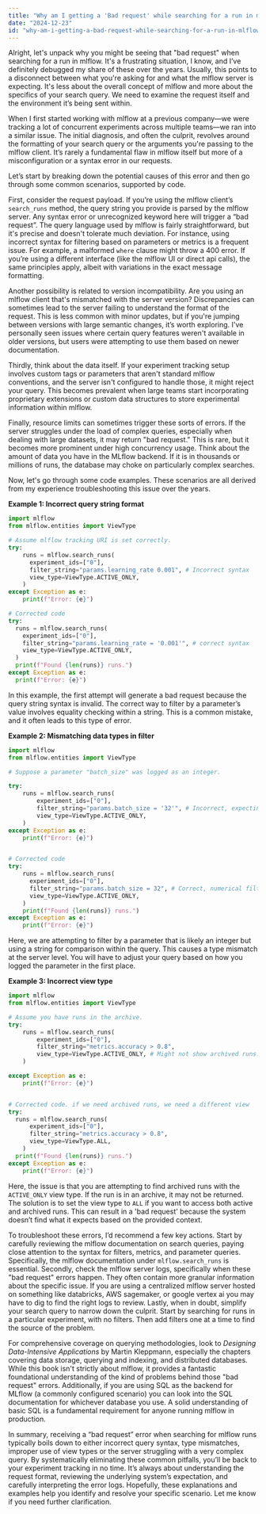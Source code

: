 ```yaml
---
title: "Why am I getting a 'Bad request' while searching for a run in mlflow?"
date: "2024-12-23"
id: "why-am-i-getting-a-bad-request-while-searching-for-a-run-in-mlflow"
---
```


Alright, let's unpack why you might be seeing that "bad request" when searching for a run in mlflow. It's a frustrating situation, I know, and I’ve definitely debugged my share of these over the years. Usually, this points to a disconnect between what you're asking for and what the mlflow server is expecting. It's less about the overall concept of mlflow and more about the specifics of your search query. We need to examine the request itself and the environment it’s being sent within.

When I first started working with mlflow at a previous company—we were tracking a lot of concurrent experiments across multiple teams—we ran into a similar issue. The initial diagnosis, and often the culprit, revolves around the formatting of your search query or the arguments you're passing to the mlflow client. It’s rarely a fundamental flaw in mlflow itself but more of a misconfiguration or a syntax error in our requests.

Let’s start by breaking down the potential causes of this error and then go through some common scenarios, supported by code.

First, consider the request payload. If you’re using the mlflow client’s `search_runs` method, the query string you provide is parsed by the mlflow server. Any syntax error or unrecognized keyword here will trigger a “bad request”. The query language used by mlflow is fairly straightforward, but it's precise and doesn't tolerate much deviation. For instance, using incorrect syntax for filtering based on parameters or metrics is a frequent issue. For example, a malformed `where` clause might throw a 400 error. If you’re using a different interface (like the mlflow UI or direct api calls), the same principles apply, albeit with variations in the exact message formatting.

Another possibility is related to version incompatibility. Are you using an mlflow client that's mismatched with the server version? Discrepancies can sometimes lead to the server failing to understand the format of the request. This is less common with minor updates, but if you're jumping between versions with large semantic changes, it’s worth exploring. I've personally seen issues where certain query features weren't available in older versions, but users were attempting to use them based on newer documentation.

Thirdly, think about the data itself. If your experiment tracking setup involves custom tags or parameters that aren't standard mlflow conventions, and the server isn't configured to handle those, it might reject your query. This becomes prevalent when large teams start incorporating proprietary extensions or custom data structures to store experimental information within mlflow.

Finally, resource limits can sometimes trigger these sorts of errors. If the server struggles under the load of complex queries, especially when dealing with large datasets, it may return "bad request." This is rare, but it becomes more prominent under high concurrency usage. Think about the amount of data you have in the MLflow backend. If it is in thousands or millions of runs, the database may choke on particularly complex searches.

Now, let's go through some code examples. These scenarios are all derived from my experience troubleshooting this issue over the years.

**Example 1: Incorrect query string format**

```python
import mlflow
from mlflow.entities import ViewType

# Assume mlflow tracking URI is set correctly.
try:
    runs = mlflow.search_runs(
      experiment_ids=["0"],
      filter_string="params.learning_rate 0.001", # Incorrect syntax
      view_type=ViewType.ACTIVE_ONLY,
    )
except Exception as e:
    print(f"Error: {e}")

# Corrected code
try:
  runs = mlflow.search_runs(
    experiment_ids=["0"],
    filter_string="params.learning_rate = '0.001'", # correct syntax
    view_type=ViewType.ACTIVE_ONLY,
  )
  print(f"Found {len(runs)} runs.")
except Exception as e:
  print(f"Error: {e}")

```

In this example, the first attempt will generate a bad request because the query string syntax is invalid. The correct way to filter by a parameter’s value involves equality checking within a string. This is a common mistake, and it often leads to this type of error.

**Example 2: Mismatching data types in filter**

```python
import mlflow
from mlflow.entities import ViewType

# Suppose a parameter "batch_size" was logged as an integer.

try:
    runs = mlflow.search_runs(
        experiment_ids=["0"],
        filter_string="params.batch_size = '32'", # Incorrect, expecting a string.
        view_type=ViewType.ACTIVE_ONLY,
    )
except Exception as e:
    print(f"Error: {e}")


# Corrected code
try:
    runs = mlflow.search_runs(
      experiment_ids=["0"],
      filter_string="params.batch_size = 32", # Correct, numerical filtering for a numerical param
      view_type=ViewType.ACTIVE_ONLY,
    )
    print(f"Found {len(runs)} runs.")
except Exception as e:
    print(f"Error: {e}")
```

Here, we are attempting to filter by a parameter that is likely an integer but using a string for comparison within the query. This causes a type mismatch at the server level. You will have to adjust your query based on how you logged the parameter in the first place.

**Example 3: Incorrect view type**

```python
import mlflow
from mlflow.entities import ViewType

# Assume you have runs in the archive.
try:
    runs = mlflow.search_runs(
        experiment_ids=["0"],
        filter_string="metrics.accuracy > 0.8",
        view_type=ViewType.ACTIVE_ONLY, # Might not show archived runs.
    )

except Exception as e:
    print(f"Error: {e}")


# Corrected code. if we need archived runs, we need a different view
try:
  runs = mlflow.search_runs(
      experiment_ids=["0"],
      filter_string="metrics.accuracy > 0.8",
      view_type=ViewType.ALL,
    )
  print(f"Found {len(runs)} runs.")
except Exception as e:
    print(f"Error: {e}")

```

Here, the issue is that you are attempting to find archived runs with the `ACTIVE_ONLY` view type. If the run is in an archive, it may not be returned. The solution is to set the view type to `ALL` if you want to access both active and archived runs. This can result in a 'bad request' because the system doesn’t find what it expects based on the provided context.

To troubleshoot these errors, I’d recommend a few key actions. Start by carefully reviewing the mlflow documentation on search queries, paying close attention to the syntax for filters, metrics, and parameter queries. Specifically, the mlflow documentation under `mlflow.search_runs` is essential. Secondly, check the mlflow server logs, specifically when these "bad request" errors happen. They often contain more granular information about the specific issue. If you are using a centralized mlflow server hosted on something like databricks, AWS sagemaker, or google vertex ai you may have to dig to find the right logs to review. Lastly, when in doubt, simplify your search query to narrow down the culprit. Start by searching for runs in a particular experiment, with no filters. Then add filters one at a time to find the source of the problem.

For comprehensive coverage on querying methodologies, look to *Designing Data-Intensive Applications* by Martin Kleppmann, especially the chapters covering data storage, querying and indexing, and distributed databases. While this book isn't strictly about mlflow, it provides a fantastic foundational understanding of the kind of problems behind those "bad request" errors. Additionally, if you are using SQL as the backend for MLflow (a commonly configured scenario) you can look into the SQL documentation for whichever database you use. A solid understanding of basic SQL is a fundamental requirement for anyone running mlflow in production.

In summary, receiving a “bad request” error when searching for mlflow runs typically boils down to either incorrect query syntax, type mismatches, improper use of view types or the server struggling with a very complex query. By systematically eliminating these common pitfalls, you’ll be back to your experiment tracking in no time. It’s always about understanding the request format, reviewing the underlying system’s expectation, and carefully interpreting the error logs. Hopefully, these explanations and examples help you identify and resolve your specific scenario. Let me know if you need further clarification.
